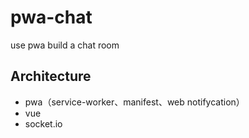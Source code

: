 # pwa-chat
use pwa build a chat room

## Architecture

- pwa（service-worker、manifest、web notifycation）
- vue
- socket.io
